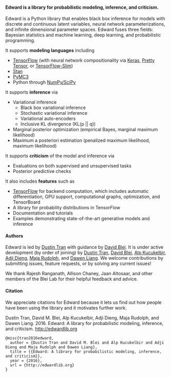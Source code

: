 #### __Edward__ is a library for probabilistic modeling, inference, and criticism. 

Edward is a Python library that enables black box inference for models with discrete
and continuous latent variables, neural network parameterizations, and
infinite dimensional parameter spaces. Edward fuses three fields: Bayesian statistics and machine learning, deep learning,
and probabilistic programming.

It supports __modeling languages__ including

* [TensorFlow](https://www.tensorflow.org) (with neural network compositionality via [Keras](http://keras.io), [Pretty Tensor](https://github.com/google/prettytensor), or [TensorFlow-Slim](https://github.com/tensorflow/models/blob/master/inception/inception/slim/README.md))
* [Stan](http://mc-stan.org)
* [PyMC3](http://pymc-devs.github.io/pymc3/)
* Python through [NumPy/SciPy](http://scipy.org/)

It supports __inference__ via

* Variational inference
    * Black box variational inference
    * Stochastic variational inference
    * Variational auto-encoders
    * Inclusive KL divergence (KL(p || q))
* Marginal posterior optimization (empirical Bayes, marginal maximum likelihood)
* Maximum a posteriori estimation (penalized maximum likelihood, maximum likelihood)

It supports __criticism__ of the model and inference via

* Evaluations on both supervised and unsupervised tasks
* Posterior predictive checks

It also includes __features__ such as

* [TensorFlow](https://www.tensorflow.org) for backend computation, which includes automatic differentiation, GPU support, computational graphs, optimization, and TensorBoard
* A library for probability distributions in TensorFlow
* Documentation and tutorials
* Examples demonstrating state-of-the-art generative models and inference




#### Authors

Edward is led by [Dustin Tran](http://dustintran.com) with guidance by [David Blei](http://www.cs.columbia.edu/~blei/). It is under active development (by order of joining) by [Dustin Tran](http://dustintran.com), [David Blei](http://www.cs.columbia.edu/~blei/), [Alp Kucukelbir](http://www.proditus.com/), [Adji Dieng](http://stat.columbia.edu/~diengadji/), [Maja Rudolph](http://maja-rita-rudolph.com/), and [Dawen Liang](http://www.ee.columbia.edu/~dliang/). We welcome contributions by submitting issues, feature requests, or by solving any current issues!

We thank Rajesh Ranganath, Allison Chaney, Jaan Altosaar, and other members of the Blei Lab for their helpful feedback and advice.

#### Citation

We appreciate citations for Edward because it lets us find out how
people have been using the library and it motivates further work.

Dustin Tran, David M. Blei, Alp Kucukelbir, Adji Dieng, Maja Rudolph, and Dawen Liang. 2016. Edward: A library for probabilistic modeling, inference, and criticism. http://edwardlib.org
```
@misc{tran2016edward,
  author = {Dustin Tran and David M. Blei and Alp Kucukelbir and Adji Dieng and Maja Rudolph and Dawen Liang},
  title = {{Edward: A library for probabilistic modeling, inference, and criticism}},
  year = {2016},
  url = {http://edwardlib.org}
}
```
